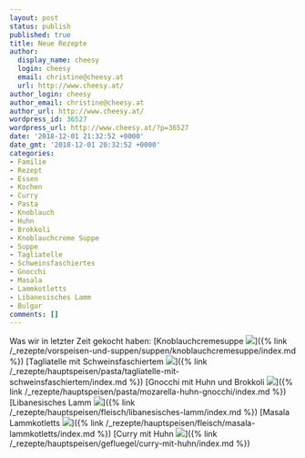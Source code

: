 ```yaml
---
layout: post
status: publish
published: true
title: Neue Rezepte
author:
  display_name: cheesy
  login: cheesy
  email: christine@cheesy.at
  url: http://www.cheesy.at/
author_login: cheesy
author_email: christine@cheesy.at
author_url: http://www.cheesy.at/
wordpress_id: 36527
wordpress_url: http://www.cheesy.at/?p=36527
date: '2018-12-01 21:32:52 +0000'
date_gmt: '2018-12-01 20:32:52 +0000'
categories:
- Familie
- Rezept
- Essen
- Kochen
- Curry
- Pasta
- Knoblauch
- Huhn
- Brokkoli
- Knoblauchcreme Suppe
- Suppe
- Tagliatelle
- Schweinsfaschiertes
- Gnocchi
- Masala
- Lammkotletts
- Libanesisches Lamm
- Bulgur
comments: []
---
```

Was wir in letzter Zeit gekocht haben:
[Knoblauchcremesuppe ![](http://www.cheesy.at/wp-content/uploads/Knoblauchcremesuppe-2.jpg)]({% link /_rezepte/vorspeisen-und-suppen/suppen/knoblauchcremesuppe/index.md %})
[Tagliatelle mit Schweinsfaschiertem ![](http://www.cheesy.at/wp-content/uploads/Tagliatelle-mit-Schweinsfaschiertem-2.jpg)]({% link /_rezepte/hauptspeisen/pasta/tagliatelle-mit-schweinsfaschiertem/index.md %})
[Gnocchi mit Huhn und Brokkoli ![](http://www.cheesy.at/wp-content/uploads/Cremige-Gnocchi-mit-Huhn-und-Brokkoli-2.jpg)]({% link /_rezepte/hauptspeisen/pasta/mozarella-huhn-gnocchi/index.md %})
[Libanesisches Lamm ![](http://www.cheesy.at/wp-content/uploads/Libanesisches-Lamm-2.jpg)]({% link /_rezepte/hauptspeisen/fleisch/libanesisches-lamm/index.md %})
[Masala Lammkotletts ![](http://www.cheesy.at/wp-content/uploads/MassamanLamm-4.jpg)]({% link /_rezepte/hauptspeisen/fleisch/masala-lammkotletts/index.md %})
[Curry mit Huhn ![](http://www.cheesy.at/wp-content/uploads/Curry-mit-Huhn-3.jpg)]({% link /_rezepte/hauptspeisen/gefluegel/curry-mit-huhn/index.md %})
